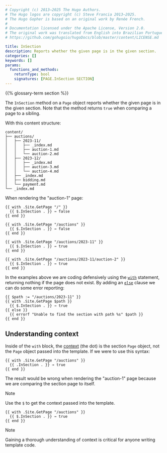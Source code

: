 ```yaml
---
# Copyright (c) 2013–2025 The Hugo Authors.
# The Hugo logos are copyright (c) Steve Francia 2013–2025.
# The Hugo Gopher is based on an original work by Renée French.
#
# Documentation licensed under the Apache License, Version 2.0.
# The original work was translated from English into Brazilian Portuguese.
# https://github.com/gohugoio/hugoDocs/blob/master/content/LICENSE.md

title: InSection
description: Reports whether the given page is in the given section.
categories: []
keywords: []
params:
  functions_and_methods:
    returnType: bool
    signatures: [PAGE.InSection SECTION]
---
```


{{% glossary-term section %}}

The `InSection` method on a `Page` object reports whether the given page is in the given section. Note that the method returns `true` when comparing a page to a sibling.

With this content structure:

```text
content/
├── auctions/
│   ├── 2023-11/
│   │   ├── _index.md
│   │   ├── auction-1.md
│   │   └── auction-2.md
│   ├── 2023-12/
│   │   ├── _index.md
│   │   ├── auction-3.md
│   │   └── auction-4.md
│   ├── _index.md
│   ├── bidding.md
│   └── payment.md
└── _index.md
```

When rendering the "auction-1" page:

```go-html-template
{{ with .Site.GetPage "/" }}
  {{ $.InSection . }} → false
{{ end }}

{{ with .Site.GetPage "/auctions" }}
  {{ $.InSection . }} → false
{{ end }}

{{ with .Site.GetPage "/auctions/2023-11" }}
  {{ $.InSection . }} → true
{{ end }}

{{ with .Site.GetPage "/auctions/2023-11/auction-2" }}
  {{ $.InSection . }} → true
{{ end }}
```

In the examples above we are coding defensively using the [`with`] statement, returning nothing if the page does not exist. By adding an [`else`] clause we can do some error reporting:

```go-html-template
{{ $path := "/auctions/2023-11" }}
{{ with .Site.GetPage $path }}
  {{ $.InSection . }} → true
{{ else }}
  {{ errorf "Unable to find the section with path %s" $path }}
{{ end }}
  ```

## Understanding context

Inside of the `with` block, the [context](g) (the dot) is the section `Page` object, not the `Page` object passed into the template. If we were to use this syntax:

```go-html-template
{{ with .Site.GetPage "/auctions" }}
  {{ .InSection . }} → true
{{ end }}
```

The result would be wrong when rendering the "auction-1" page because we are comparing the section page to itself.

> [!note]
> Use the `$` to get the context passed into the template.

```go-html-template
{{ with .Site.GetPage "/auctions" }}
  {{ $.InSection . }} → true
{{ end }}
```

> [!note]
> Gaining a thorough understanding of context is critical for anyone writing template code.

[`else`]: /functions/go-template/else/
[`with`]: /functions/go-template/with/
